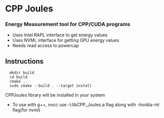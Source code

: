 # CPP Joules

### Energy Measurement tool for CPP/CUDA programs

- Uses Intel RAPL interface to get energy values
- Uses NVML interface for getting GPU energy values
- Needs read access to powercap

## Instructions

```bash=
  mkdir build
  cd build
  cmake ..
  sudo cmake --build . --target install
```

CPPJoules library will be installed in your system

- To use with g++, nvcc use -l:libCPP_Joules.a flag along with -lnvidia-ml flag(for nvml)
